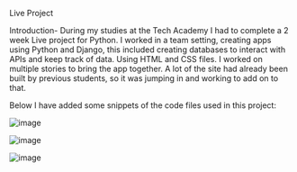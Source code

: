 Live Project

Introduction-
During my studies at the Tech Academy I had to complete a 2 week Live project for Python. I worked in a team setting, creating apps using Python and Django, this included creating databases to interact with APIs and keep track of data. Using HTML and CSS files.
I worked on multiple stories to bring the app together. A lot of the site had already been built by previous students, so it was jumping in and working to add on to that.

Below I have added some snippets of the code files used in this project:

![image](https://user-images.githubusercontent.com/105024420/193677071-30b0330a-0eb4-4514-ba8d-4caa7d757032.png)

![image](https://user-images.githubusercontent.com/105024420/193677192-91902cf5-81a3-4fd7-9329-bc6df03501e5.png)

![image](https://user-images.githubusercontent.com/105024420/193677333-b665d440-47d4-4f4e-acc1-4049e7ea0f87.png)


